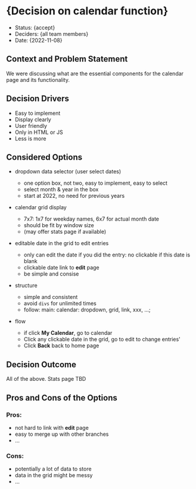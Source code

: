 # {Decision on calendar function}

* Status: {accept}
* Deciders: {all team members} <!-- optional -->
* Date: {2022-11-08} <!-- optional -->

## Context and Problem Statement

We were discussing what are the essential components for the calendar page and its functionality.

## Decision Drivers <!-- optional -->

* Easy to implement
* Display clearly
* User friendly
* Only in HTML or JS
* Less is more

## Considered Options

* dropdown data selector (user select dates)
  * one option box, not two, easy to implement, easy to select
  * select month & year in the box
  * start at 2022, no need for previous years

* calendar grid display
  * 7x7: 1x7 for weekday names, 6x7 for actual month date
  * should be fit by window size
  * (may offer stats page if available)

* editable date in the grid to edit entries
  * only can edit the date if you did the entry: no clickable if this date is blank
  * clickable date link to **edit** page
  * be simple and consise

* structure
  * simple and consistent
  * avoid `divs` for unlimited times
  * follow: main: calendar: dropdown, grid, link, xxx, ...;
  
* flow
  * if click **My Calendar**, go to calendar
  * Click any clickable date in the grid, go to edit to change entries'
  * Click **Back** back to home page
## Decision Outcome

All of the above.
Stats page TBD

## Pros and Cons of the Options <!-- optional -->

### Pros:
* not hard to link with **edit** page
* easy to merge up with other branches
* ...

### Cons:
* potentially a lot of data to store
* data in the grid might be messy
* ...

<!-- markdownlint-disable-file MD013 -->

